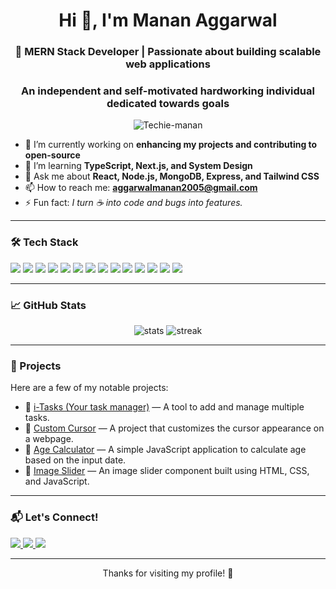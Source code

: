 <h1 align="center">Hi 👋, I'm Manan Aggarwal</h1>
<h3 align="center">🚀 MERN Stack Developer | Passionate about building scalable web applications</h3>
<h3 align="center"> An independent and self-motivated hardworking individual dedicated towards goals </h3>

<p align="center">
  <img src="https://komarev.com/ghpvc/?username=Techie-manan&label=Profile%20views&color=0e75b6&style=flat" alt="Techie-manan" />
</p>

- 🔭 I’m currently working on **enhancing my projects and contributing to open-source**
- 🌱 I’m learning **TypeScript, Next.js, and System Design**
- 💬 Ask me about **React, Node.js, MongoDB, Express, and Tailwind CSS**
- 📫 How to reach me: **aggarwalmanan2005@gmail.com**
- ⚡ Fun fact: *I turn ☕ into code and bugs into features.*

---

### 🛠️ Tech Stack
<p align="left">
  <img src="https://img.shields.io/badge/HTML5-e34c26?style=for-the-badge&logo=html5&logoColor=white" />
  <img src="https://img.shields.io/badge/CSS3-264de4?style=for-the-badge&logo=css3&logoColor=white" />
  <img src="https://img.shields.io/badge/JavaScript-F7DF1E?style=for-the-badge&logo=javascript&logoColor=black" />
  <img src="https://img.shields.io/badge/React-61DAFB?style=for-the-badge&logo=react&logoColor=black" />
  <img src="https://img.shields.io/badge/Redux-764abc?style=for-the-badge&logo=redux&logoColor=white" />
  <img src="https://img.shields.io/badge/TailwindCSS-38b2ac?style=for-the-badge&logo=tailwind-css&logoColor=white" />
  <img src="https://img.shields.io/badge/Node.js-339933?style=for-the-badge&logo=nodedotjs&logoColor=white" />
  <img src="https://img.shields.io/badge/Express.js-000000?style=for-the-badge&logo=express&logoColor=white" />
  <img src="https://img.shields.io/badge/MongoDB-4ea94b?style=for-the-badge&logo=mongodb&logoColor=white" />
  <img src="https://img.shields.io/badge/Mongoose-880000?style=for-the-badge&logo=mongoose&logoColor=white" />
  <img src="https://img.shields.io/badge/Git-F05032?style=for-the-badge&logo=git&logoColor=white" />
  <img src="https://img.shields.io/badge/GitHub-181717?style=for-the-badge&logo=github&logoColor=white" />
  <img src="https://img.shields.io/badge/Postman-ff6c37?style=for-the-badge&logo=postman&logoColor=white" />
  <img src="https://img.shields.io/badge/VSCode-0078d7?style=for-the-badge&logo=visual-studio-code&logoColor=white" />
</p>

---

### 📈 GitHub Stats
<p align="center">
  <img src="https://github-readme-stats.vercel.app/api?username=Techie-manan&show_icons=true&theme=radical" alt="stats" />
  <img src="https://github-readme-streak-stats.herokuapp.com/?user=Techie-manan&theme=radical" alt="streak" />
</p>

---

### 📌 Projects
Here are a few of my notable projects:

- 🔗 [i-Tasks (Your task manager)](https://github.com/Techie-manan/i-Tasks) — A tool to add and manage multiple tasks.
- 🔗 [Custom Cursor](https://github.com/Techie-manan/Custom-Cursor) — A project that customizes the cursor appearance on a webpage.
- 🔗 [Age Calculator](https://github.com/Techie-manan/Age-Calculator) — A simple JavaScript application to calculate age based on the input date.
- 🔗 [Image Slider](https://github.com/Techie-manan/Image-Slider) — An image slider component built using HTML, CSS, and JavaScript.

---

### 📬 Let's Connect!
<p align="left">
  <a href="https://www.linkedin.com/in/manan-aggarwal-3572a3327" target="_blank">
    <img src="https://img.shields.io/badge/LinkedIn-%230077B5.svg?style=for-the-badge&logo=linkedin&logoColor=white" />
  </a>
  <a href="mailto:aggarwalmanan2005@gmail.com" target="_blank">
    <img src="https://img.shields.io/badge/Gmail-D14836?style=for-the-badge&logo=gmail&logoColor=white" />
  </a>
  <a href="https://leetcode.com/manan-g/" target="_blank">
  <img src="https://img.shields.io/badge/LeetCode-FFA116?style=for-the-badge&logo=leetcode&logoColor=black" />
</a>

</p>

---

<p align="center">Thanks for visiting my profile! 🙌</p>
